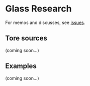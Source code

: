 Glass Research
==========

For memos and discusses, see [issues](https://github.com/xingrz/glass-research/issues).

## Tore sources

(coming soon...)

## Examples

(coming soon...)
